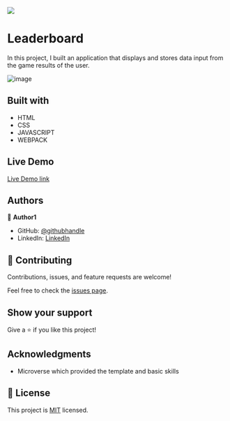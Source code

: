 ![](https://img.shields.io/badge/Microverse-blueviolet)

# Leaderboard
In this project, I built an application that displays and stores data input from the game results of the user. 

![image](https://user-images.githubusercontent.com/91727952/168418086-6c101035-a985-41a0-a8fa-ce5f94a78e08.png)

## Built with 

- HTML
- CSS
- JAVASCRIPT
- WEBPACK

## Live Demo
 [Live Demo link](https://christianib003.github.io/Leaderboard/)
## Authors
👤 **Author1**

- GitHub: [@githubhandle](https://github.com/Christianib003)
- LinkedIn: [LinkedIn](https://www.linkedin.com/in/christian-iradukunda-byiringiro-657598226)

## 🤝 Contributing

Contributions, issues, and feature requests are welcome!

Feel free to check the [issues page](https://github.com/Christianib003/Leaderboard/issues).

## Show your support

Give a ⭐️ if you like this project!

## Acknowledgments

- Microverse which provided the template and basic skills

## 📝 License

This project is [MIT](./MIT.md) licensed.
